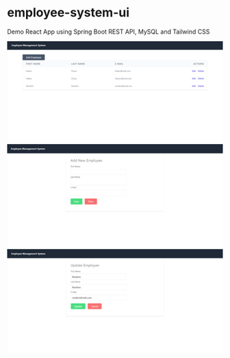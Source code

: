 # employee-system-ui
Demo React App using Spring Boot REST API, MySQL and Tailwind CSS

<img src="/assets/home.png" alt="home page">
<img src="/assets/add.png" alt="add page">
<img src="/assets/update.png" alt="update page">